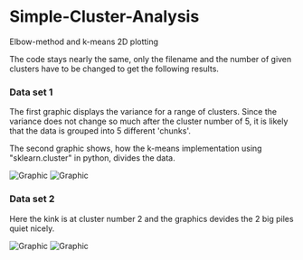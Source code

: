# Simple-Cluster-Analysis
Elbow-method and k-means 2D plotting

The code stays nearly the same, only the filename and the number of given clusters have to be changed to get the following results.

### Data set 1
The first graphic displays the variance for a range of clusters.
Since the variance does not change so much after the cluster number of 5, it is likely that the data is grouped into 5 different 'chunks'.

The second graphic shows, how the k-means implementation using "sklearn.cluster" in python, divides the data.

![Graphic](https://github.com/SfS-unsupervisedCL/warm-up-assignment-leduvu/blob/master/graphics/d1-c5.png)
![Graphic](https://github.com/SfS-unsupervisedCL/warm-up-assignment-leduvu/blob/master/graphics/d1.png)

### Data set 2
Here the kink is at cluster number 2 and the graphics devides the 2 big piles quiet nicely.

![Graphic](https://github.com/SfS-unsupervisedCL/warm-up-assignment-leduvu/blob/master/graphics/d2-c2.png)
![Graphic](https://github.com/SfS-unsupervisedCL/warm-up-assignment-leduvu/blob/master/graphics/d2.png)
